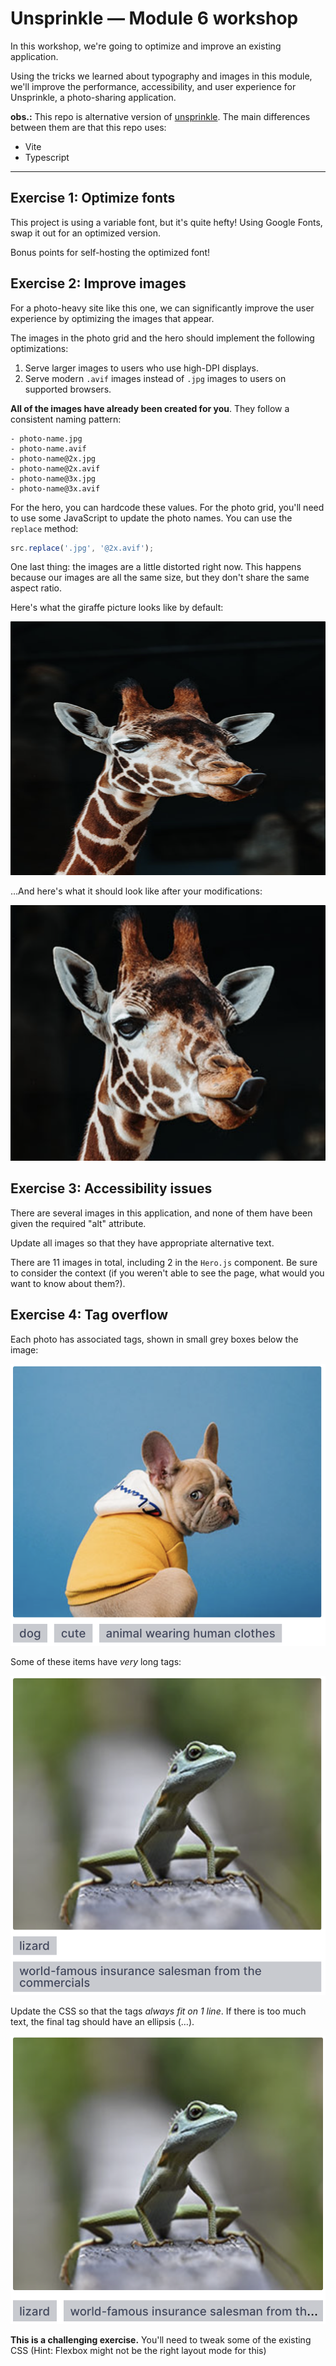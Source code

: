 # Unsprinkle — Module 6 workshop

In this workshop, we're going to optimize and improve an existing application.

Using the tricks we learned about typography and images in this module, we'll improve the performance, accessibility, and user experience for Unsprinkle, a photo-sharing application.

**obs.:** This repo is alternative version of [unsprinkle](https://github.com/css-for-js/unsprinkle).
The main differences between them are that this repo uses: 
- Vite
- Typescript

---

## Exercise 1: Optimize fonts

This project is using a variable font, but it's quite hefty! Using Google Fonts, swap it out for an optimized version.

Bonus points for self-hosting the optimized font!

## Exercise 2: Improve images

For a photo-heavy site like this one, we can significantly improve the user experience by optimizing the images that appear.

The images in the photo grid and the hero should implement the following optimizations:

1. Serve larger images to users who use high-DPI displays.
2. Serve modern `.avif` images instead of `.jpg` images to users on supported browsers.

**All of the images have already been created for you**. They follow a consistent naming pattern:

```
- photo-name.jpg
- photo-name.avif
- photo-name@2x.jpg
- photo-name@2x.avif
- photo-name@3x.jpg
- photo-name@3x.avif
```

For the hero, you can hardcode these values. For the photo grid, you'll need to use some JavaScript to update the photo names. You can use the `replace` method:

```js
src.replace('.jpg', '@2x.avif');
```

One last thing: the images are a little distorted right now. This happens because our images are all the same size, but they don't share the same aspect ratio.

Here's what the giraffe picture looks like by default:

![Squashed photo of a giraffe](./docs/before.png)

…And here's what it should look like after your modifications:

![Regular photo of a giraffe](./docs/after.png)

## Exercise 3: Accessibility issues

There are several images in this application, and none of them have been given the required "alt" attribute.

Update all images so that they have appropriate alternative text.

There are 11 images in total, including 2 in the `Hero.js` component. Be sure to consider the context (if you weren't able to see the page, what would you want to know about them?).

## Exercise 4: Tag overflow

Each photo has associated tags, shown in small grey boxes below the image:

![Screenshot from the app, showing a dog with 3 tags below](./docs/tag-example.png)

Some of these items have _very_ long tags:

![Screenshot from the app, showing a lizard with a particlarly long tag](./docs/long-tag-example.png)

Update the CSS so that the tags _always fit on 1 line_. If there is too much text, the final tag should have an ellipsis (…).

![The lizard example, but with an ellipsis at the right edge, in the second label](./docs/tag-clamped.png)

**This is a challenging exercise.** You'll need to tweak some of the existing CSS (Hint: Flexbox might not be the right layout mode for this)
